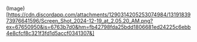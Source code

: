 (Image)[https://cdn.discordapp.com/attachments/1290314205253074984/1319183973976641596/Screen_Shot_2024-12-19_at_2.05.20_AM.png?ex=67650950&is=6763b7d0&hm=fb42798fda25bdd1806681ed24225c6ebb4e8cfcf8c321f3fd1d5accf0341307&]